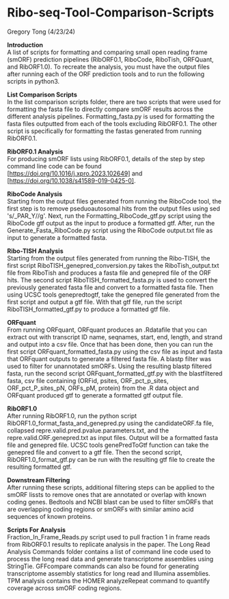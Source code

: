# Ribo-seq-Tool-Comparison-Scripts
Gregory Tong (4/23/24)

**Introduction**\
A list of scripts for formatting and comparing small open reading frame (smORF) prediction pipelines (RibORF0.1, RiboCode, RiboTish, ORFQuant, and RibORF1.0). To recreate the analysis, you must have the output files after running each of the ORF prediction tools and to run the following scripts in python3.

**List Comparison Scripts**\
In the list comparison scripts folder, there are two scripts that were used for formatting the fasta file to directly compare smORF results across the different analysis pipelines. Formatting_fasta.py is used for formatting the fasta files outputted from each of the tools excluding RibORF0.1. The other script is specifically for formatting the fastas generated from running RibORF0.1.

**RibORF0.1 Analysis**\
For producing smORF lists using RibORF0.1, details of the step by step command line code can be found [https://doi.org/10.1016/j.xpro.2023.102649] and [https://doi.org/10.1038/s41589-019-0425-0].

**RiboCode Analysis**\
Starting from the output files generated from running the RiboCode tool, the first step is to remove pseduoautosomal hits from the output files using sed 's/_PAR_Y//g'. Next, run the Formatting_RiboCode_gtf.py script using the RiboCode gtf output as the input to produce a formatted gtf. After, run the Generate_Fasta_RiboCode.py script using the RiboCode output.txt file as input to generate a formatted fasta. 

**Ribo-TISH Analysis**\
Starting from the output files generated from running the Ribo-TISH, the first script RiboTISH_genepred_conversion.py takes the RiboTish_output.txt file from RiboTish and produces a fasta file and genepred file of the ORF hits. The second script RiboTISH_formatted_fasta.py is used to convert the previously generated fasta file and convert to a formatted fasta file. Then using UCSC tools genepredtogtf, take the genepred file generated from the first script and output a gtf file. With that gtf file, run the script RiboTISH_formatted_gtf.py to produce a formatted gtf file.

**ORFquant**\
From running ORFquant, ORFquant produces an .Rdatafile that you can extract out with transcript ID name, seqnames, start, end, length, and strand and output into a csv file. Once that has been done, then you can run the first script ORFquant_formatted_fasta.py using the csv file as input and fasta that ORFquant outputs to generate a filtered fasta file. A blastp filter was used to filter for unannotated smORFs. Using the resulting blastp filtered fasta, run the second script ORFquant_formatted_gtf.py with the blastfiltered fasta, csv file containing (ORFid,  psites, ORF_pct_p_sites, ORF_pct_P_sites_pN, ORFs_pM, protein) from the .R data object and ORFquant produced gtf to generate a formatted gtf output file. 

**RibORF1.0**\
After running RibORF1.0, run the python script RibORF1.0_format_fasta_and_genepred.py using the candidateORF.fa file, collapsed repre.valid.pred.pvalue.parameters.txt, and the repre.valid.ORF.genepred.txt as input files. Output will be a formatted fasta file and genepred file. UCSC tools genePredToGtf function can take the genepred file and convert to a gtf file. Then the second script, RibORF1.0_format_gtf.py can be run with the resulting gtf file to create the resulting formatted gtf.

**Downstream Filtering**\
After running these scripts, additional filtering steps can be applied to the smORF lissts to remove ones that are annotated or overlap with known coding genes. Bedtools and NCBI blast can be used to filter smORFs that are overlapping coding regions or smORFs with similar amino acid sequences of known proteins. 


**Scripts For Analysis**\
Fraction_In_Frame_Reads.py script used to pull fraction 1 in frame reads from RibORF0.1 results to replicate analysis in the paper. The Long Read Analysis Commands folder contains a list of command line code used to process the long read data and generate transcriptome assemblies using StringTie. GFFcompare commands can also be found for generating transcriptome assembly statistics for long read and Illumina assemblies. TPM analysis contains the HOMER analyzeRepeat command to quantify coverage across smORF coding regions.



